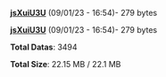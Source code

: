 [**jsXuiU3U**](/data/jsXuiU3U.txt) (09/01/23 - 16:54)- 279 bytes

[**jsXuiU3U**](/data/jsXuiU3U.txt) (09/01/23 - 16:54)- 279 bytes

**Total Datas**: 3494

**Total Size**: 22.15 MB / 22.1 MB